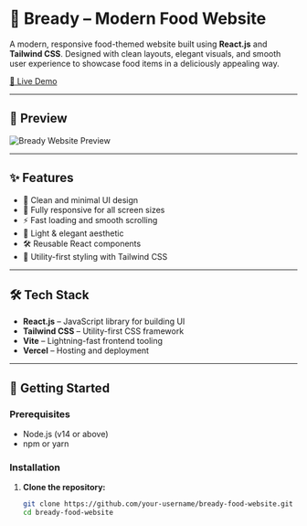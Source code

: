 # 🍞 Bready – Modern Food Website

A modern, responsive food-themed website built using **React.js** and **Tailwind CSS**. Designed with clean layouts, elegant visuals, and smooth user experience to showcase food items in a deliciously appealing way.

[🔗 Live Demo](https://bready-food-website.vercel.app/)

---

## 📸 Preview

![Bready Website Preview](https://bready-food-website.vercel.app/preview-image.jpg) <!-- Replace with actual preview image URL if available -->

---

## ✨ Features

- 🧩 Clean and minimal UI design
- 📱 Fully responsive for all screen sizes
- ⚡ Fast loading and smooth scrolling
- 🌙 Light & elegant aesthetic
- 🛠️ Reusable React components
- 💨 Utility-first styling with Tailwind CSS

---

## 🛠️ Tech Stack

- **React.js** – JavaScript library for building UI
- **Tailwind CSS** – Utility-first CSS framework
- **Vite** – Lightning-fast frontend tooling
- **Vercel** – Hosting and deployment

---

## 🚀 Getting Started

### Prerequisites

- Node.js (v14 or above)
- npm or yarn

### Installation

1. **Clone the repository:**

   ```bash
   git clone https://github.com/your-username/bready-food-website.git
   cd bready-food-website

